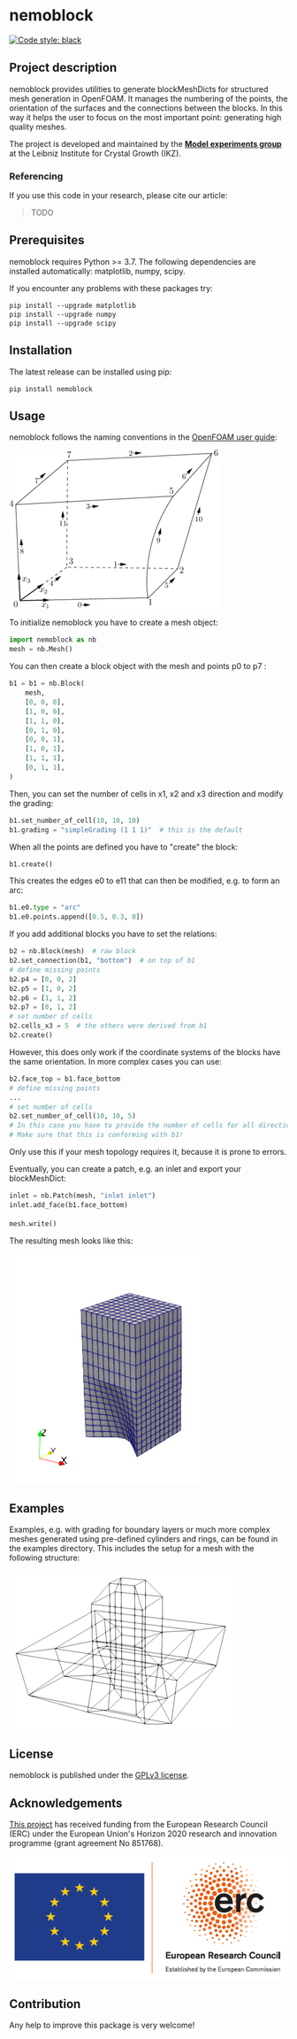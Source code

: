 # nemoblock

[![Code style: black](https://img.shields.io/badge/code%20style-black-000000.svg)](https://github.com/psf/black)

## Project description

nemoblock provides utilities to generate blockMeshDicts for structured mesh generation in OpenFOAM. It manages the numbering of the points, the orientation of the surfaces and the connections between the blocks. In this way it helps the user to focus on the most important point: generating high quality meshes.

The project is developed and maintained by the [**Model experiments group**](https://www.ikz-berlin.de/en/research/materials-science/section-fundamental-description#c486) at the Leibniz Institute for Crystal Growth (IKZ).

### Referencing

If you use this code in your research, please cite our article:

> TODO

## Prerequisites

nemoblock requires Python >= 3.7. The following dependencies are installed automatically: matplotlib, numpy, scipy.

If you encounter any problems with these packages try:

```shell
pip install --upgrade matplotlib
pip install --upgrade numpy
pip install --upgrade scipy
```

## Installation

The latest release can be installed using pip:

```
pip install nemoblock
```

## Usage

nemoblock follows the naming conventions in the [OpenFOAM user guide](https://www.openfoam.com/documentation/user-guide/4-mesh-generation-and-conversion/4.3-mesh-generation-with-the-blockmesh-utility):

<img src="https://raw.githubusercontent.com/nemocrys/nemoblock/master/block-naming.png">

To initialize nemoblock you have to create a mesh object:

```python
import nemoblock as nb
mesh = nb.Mesh()
```

You can then create a block object with the mesh and points p0 to p7 :

```python
b1 = b1 = nb.Block(
    mesh,
    [0, 0, 0],
    [1, 0, 0],
    [1, 1, 0],
    [0, 1, 0],
    [0, 0, 1],
    [1, 0, 1],
    [1, 1, 1],
    [0, 1, 1],
)
```

Then, you can set the number of cells in x1, x2 and x3 direction and modify the grading:

```python
b1.set_number_of_cell(10, 10, 10)
b1.grading = "simpleGrading (1 1 1)"  # this is the default
```

When all the points are defined you have to "create" the block:

```python
b1.create()
```

This creates the edges e0 to e11 that can then be modified, e.g. to form an arc:

```python
b1.e0.type = "arc"
b1.e0.points.append([0.5, 0.3, 0])
```

If you add additional blocks you have to set the relations:

```python
b2 = nb.Block(mesh)  # raw block
b2.set_connection(b1, "bottom")  # on top of b1
# define missing points
b2.p4 = [0, 0, 2]
b2.p5 = [1, 0, 2]
b2.p6 = [1, 1, 2]
b2.p7 = [0, 1, 2]
# set number of cells
b2.cells_x3 = 5  # the others were derived from b1
b2.create()
```

However, this does only work if the coordinate systems of the blocks have the same orientation. In more complex cases you can use:

```python
b2.face_top = b1.face_bottom
# define missing points
...
# set number of cells
b2.set_number_of_cell(10, 10, 5) 
# In this case you have to provide the number of cells for all directions.
# Make sure that this is conforming with b1!
```

Only use this if your mesh topology requires it, because it is prone to errors.

Eventually, you can create a patch, e.g. an inlet and export your blockMeshDict:

```python
inlet = nb.Patch(mesh, "inlet inlet")
inlet.add_face(b1.face_bottom)

mesh.write()
```

The resulting mesh looks like this:

<img src="https://raw.githubusercontent.com/nemocrys/nemoblock/master/images/blocks_01.png">

## Examples

Examples, e.g. with grading for boundary layers or much more complex meshes generated using pre-defined cylinders and rings, can be found in the examples directory. This includes the setup for a mesh with the following structure:

<img src="https://raw.githubusercontent.com/nemocrys/nemoblock/master/images/grid_cz.png">

## License

nemoblock is published under the [GPLv3 license](https://www.gnu.org/licenses/gpl-3.0.html).

## Acknowledgements

[This project](https://www.researchgate.net/project/NEMOCRYS-Next-Generation-Multiphysical-Models-for-Crystal-Growth-Processes) has received funding from the European Research Council (ERC) under the European Union's Horizon 2020 research and innovation programme (grant agreement No 851768).

<img src="https://raw.githubusercontent.com/nemocrys/nemoblock/master/EU-ERC.png">

## Contribution

Any help to improve this package is very welcome!
